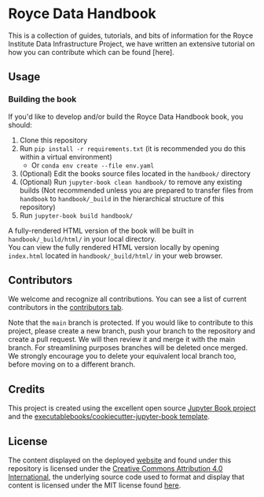 # Royce Data Handbook

 This is a collection of guides, tutorials, and bits of information for the Royce Institute Data Infrastructure Project, we have written an extensive tutorial on how you can contribute which can be found [here].

## Usage

### Building the book

If you'd like to develop and/or build the Royce Data Handbook book, you should:

1. Clone this repository
2. Run `pip install -r requirements.txt` (it is recommended you do this within a virtual environment)
   - Or `conda env create --file env.yaml`
3. (Optional) Edit the books source files located in the `handbook/` directory
4. (Optional) Run `jupyter-book clean handbook/` to remove any existing builds (Not recommended unless you are prepared to transfer files from `handbook` to `handbook/_build` in the hierarchical structure of this repository)
5. Run `jupyter-book build handbook/`

A fully-rendered HTML version of the book will be built in `handbook/_build/html/` in your local directory.  
You can view the fully rendered HTML version locally by opening `index.html` located in `handbook/_build/html/` in your web browser.

## Contributors

We welcome and recognize all contributions. You can see a list of current contributors in the [contributors tab](https://github.com/Data-Curators-Royce-Institute/royce-data-handbook/graphs/contributors).

Note that the `main` branch is protected. If you would like to contribute to this project, please create a new branch, push your branch to the repository and create a pull request. We will then review it and merge it with the main branch. For streamlining purposes branches will be deleted once merged. We strongly encourage you to delete your equivalent local branch too, before moving on to a different branch.

## Credits

This project is created using the excellent open source [Jupyter Book project](https://jupyterbook.org/) and the [executablebooks/cookiecutter-jupyter-book template](https://github.com/executablebooks/cookiecutter-jupyter-book).

## License
The content displayed on the deployed [website](https://data-curators-royce-institute.github.io/royce-data-handbook) and found under this repository is licensed under the [Creative Commons Attribution 4.0 International](https://creativecommons.org/licenses/by/4.0/), the underlying source code used to format and display that content is licensed under the MIT license found [here](https://github.com/Data-Curators-Royce-Institute/royce-data-handbook/blob/main/LICENSE). 
